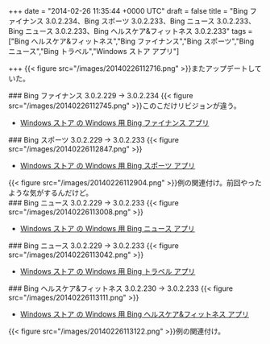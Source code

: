 
+++
date = "2014-02-26 11:35:44 +0000 UTC"
draft = false
title = "Bing ファイナンス 3.0.2.234、Bing スポーツ 3.0.2.233、Bing ニュース 3.0.2.233、Bing ニュース 3.0.2.233、Bing ヘルスケア&amp;フィットネス 3.0.2.233"
tags = ["Bing ヘルスケア&amp;フィットネス","Bing ファイナンス","Bing スポーツ","Bing ニュース","Bing トラベル","Windows ストア アプリ"]

+++
{{< figure src="/images/20140226112716.png"  >}}またアップデートしていた。

<div class="section">
    ### Bing ファイナンス 3.0.2.229 → 3.0.2.234
    {{< figure src="/images/20140226112745.png"  >}}このこだけリビジョンが違う。

<ul>
<li><a href="http://apps.microsoft.com/windows/ja-jp/app/finance/ffc158e5-74d6-4878-8ace-8f0df45083c1">Windows ストア の Windows 用 Bing ファイナンス アプリ</a></li>
</ul>
</div>
<div class="section">
    ### Bing スポーツ 3.0.2.229 → 3.0.2.233
    {{< figure src="/images/20140226112847.png"  >}}<br/>


<ul>
<li><a href="http://apps.microsoft.com/windows/ja-jp/app/bing-sports/d9a4d6fd-a65b-41a6-95ff-270b882ea5f1">Windows ストア の Windows 用 Bing スポーツ アプリ</a></li>
</ul>{{< figure src="/images/20140226112904.png"  >}}例の関連付け。前回やったような気がするんだけど。

</div>
<div class="section">
    ### Bing ニュース 3.0.2.229 → 3.0.2.233
    {{< figure src="/images/20140226113008.png"  >}}<br/>


<ul>
<li><a href="http://apps.microsoft.com/windows/ja-jp/app/bing-news/eaaf2ce3-d5a3-4a59-ae31-276fbc44a7cd">Windows ストア の Windows 用 Bing ニュース アプリ</a></li>
</ul>
</div>
<div class="section">
    ### Bing ニュース 3.0.2.229 → 3.0.2.233
    {{< figure src="/images/20140226113042.png"  >}}<br/>


<ul>
<li><a href="http://apps.microsoft.com/windows/ja-jp/app/bing-travel/9e2610f3-bad2-41cd-b793-a712b055089f">Windows ストア の Windows 用 Bing トラベル アプリ</a></li>
</ul>
</div>
<div class="section">
    ### Bing ヘルスケア&amp;フィットネス 3.0.2.230 → 3.0.2.233
    {{< figure src="/images/20140226113111.png"  >}}<br/>


<ul>
<li><a href="http://apps.microsoft.com/windows/ja-jp/app/bing-health-fitness/54c27690-1f6b-40b0-b561-72dc76e67d02">Windows ストア の Windows 用 Bing ヘルスケア&amp;フィットネス アプリ</a></li>
</ul>{{< figure src="/images/20140226113122.png"  >}}例の関連付け。

</div>

